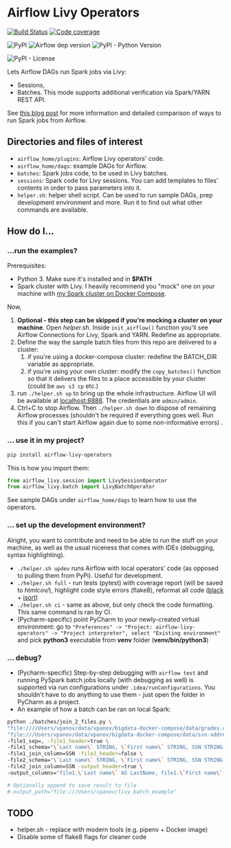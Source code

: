 # Airflow Livy Operators

[![Build Status](https://travis-ci.org/panovvv/airflow-livy-operators.svg?branch=master)](https://travis-ci.org/panovvv/airflow-livy-operators)
[![Code coverage](https://codecov.io/gh/panovvv/airflow-livy-operators/branch/master/graph/badge.svg)](https://codecov.io/gh/panovvv/airflow-livy-operators)

![PyPI](https://img.shields.io/pypi/v/airflow-livy-operators)
![Airflow dep version](https://img.shields.io/badge/airflow-2.0.2-green)
![PyPI - Python Version](https://img.shields.io/pypi/pyversions/airflow-livy-operators)

![PyPI - License](https://img.shields.io/pypi/l/airflow-livy-operators)


Lets Airflow DAGs run Spark jobs via Livy:
* Sessions,
* Batches. This mode supports additional verification via Spark/YARN REST API.

See [this blog post](https://shortn0tes.blogspot.com/2020/03/airflow-livy-spark.html "Blog post") for more information and detailed comparison of ways to run Spark jobs from Airflow.

## Directories and files of interest
* `airflow_home/plugins`: Airflow Livy operators' code.
* `airflow_home/dags`: example DAGs for Airflow.
* `batches`: Spark jobs code, to be used in Livy batches.
* `sessions`: Spark code for Livy sessions. You can add templates
to files' contents in order to pass parameters into it.
* `helper.sh`: helper shell script. Can be used to run sample DAGs,
prep development environment and more.
Run it to find out what other commands are available.


## How do I...

### ...run the examples?
Prerequisites:
* Python 3. Make sure it's installed and in __$PATH__
* Spark cluster with Livy. I heavily recommend you "mock" one on your machine with 
[my Spark cluster on Docker Compose](https://github.com/panovvv/bigdata-docker-compose).

Now, 
1. __Optional - this step can be skipped if you're mocking a cluster on your
machine__. Open *helper.sh*. Inside `init_airflow()` function you'll see Airflow
Connections for Livy, Spark and YARN. Redefine as appropriate.
1. Define the way the sample batch files from this repo are delivered to a cluster:
    1. if you're using a docker-compose cluster: redefine the BATCH_DIR variable 
    as appropriate. 
    1. if you're using your own cluster: modify the `copy_batches()` function so that it
    delivers the files to a place accessible by your cluster (could be `aws s3 cp` etc.)
1. run `./helper.sh up` to bring up the whole infrastructure. 
Airflow UI will be available at
[localhost:8888](http://localhost:8888 "Airflow UI").
   The credentials are `admin/admin`.
1. Ctrl+C to stop Airflow. Then `./helper.sh down` to dispose of
remaining Airflow processes (shouldn't be required if everything goes well.
Run this if you can't start Airflow again due to some non-informative errors) .

### ... use it in my project?
```bash
pip install airflow-livy-operators
```
This is how you import them:
```python
from airflow_livy.session import LivySessionOperator
from airflow_livy.batch import LivyBatchOperator
```
See sample DAGs under `airflow_home/dags` to learn how to use the operators.

### ... set up the development environment?
Alright, you want to contribute and need to be able to run the stuff on your machine,
as well as the usual niceness that comes with IDEs (debugging, syntax highlighting).

* `./helper.sh updev` runs Airflow with local operators' code (as opposed to 
pulling them from PyPi). Useful for development.
* `./helper.sh full` - run tests (pytest) with coverage report 
(will be saved to *htmlcov/*), highlight code style errors (flake8), 
reformat all code ([black](https://black.readthedocs.io/en/stable/) + 
[isort](https://readthedocs.org/projects/isort/))
* `./helper.sh ci` - same as above, but only check the code formatting. This
same command is ran by CI.
* (Pycharm-specific) point PyCharm to your newly-created virtual environment: go to
`"Preferences" -> "Project: airflow-livy-operators" -> "Project interpreter", select
"Existing environment"` and pick __python3__ executable from __venv__ folder
(__venv/bin/python3__)

### ... debug?

* (Pycharm-specific) Step-by-step debugging with `airflow test` 
and running PySpark batch jobs locally (with debugging as well) 
is supported via run configurations under `.idea/runConfigurations`.
You shouldn't have to do anything to use them - just open the folder
in PyCharm as a project.
* An example of how a batch can be ran on local Spark:
```bash
python ./batches/join_2_files.py \
"file:////Users/vpanov/data/vpanov/bigdata-docker-compose/data/grades.csv" \
"file:///Users/vpanov/data/vpanov/bigdata-docker-compose/data/ssn-address.tsv" \
-file1_sep=, -file1_header=true \
-file1_schema="\`Last name\` STRING, \`First name\` STRING, SSN STRING, Test1 INT, Test2 INT, Test3 INT, Test4 INT, Final INT, Grade STRING" \
-file1_join_column=SSN -file2_header=false \
-file2_schema="\`Last name\` STRING, \`First name\` STRING, SSN STRING, Address1 STRING, Address2 STRING" \
-file2_join_column=SSN -output_header=true \
-output_columns="file1.\`Last name\` AS LastName, file1.\`First name\` AS FirstName, file1.SSN, file2.Address1, file2.Address2" 

# Optionally append to save result to file
#-output_path="file:///Users/vpanov/livy_batch_example" 
```

## TODO
* helper.sh - replace with modern tools (e.g. pipenv + Docker image)
* Disable some of flake8 flags for cleaner code